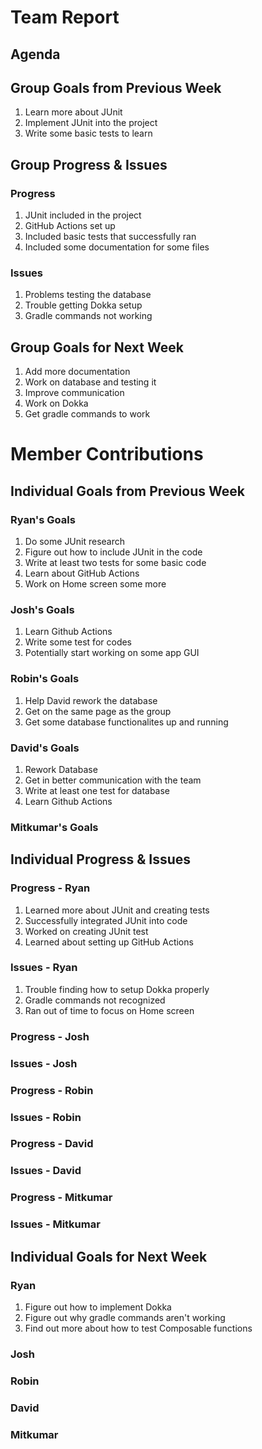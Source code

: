 # Team Report

## Agenda
## Group Goals from Previous Week
1. Learn more about JUnit
2. Implement JUnit into the project
3. Write some basic tests to learn

## Group Progress & Issues
### Progress
1. JUnit included in the project 
2. GitHub Actions set up
3. Included basic tests that successfully ran
4. Included some documentation for some files
### Issues
1. Problems testing the database
2. Trouble getting Dokka setup
3. Gradle commands not working
## Group Goals for Next Week
1. Add more documentation
2. Work on database and testing it
3. Improve communication
4. Work on Dokka
5. Get gradle commands to work
# Member Contributions

## Individual Goals from Previous Week
### Ryan's Goals
1. Do some JUnit research
2. Figure out how to include JUnit in the code
3. Write at least two tests for some basic code
4. Learn about GitHub Actions
5. Work on Home screen some more     
### Josh's Goals
1. Learn Github Actions
2. Write some test for codes
3. Potentially start working on some app GUI
### Robin's Goals
1. Help David rework the database
2. Get on the same page as the group
3. Get some database functionalites up and running
### David's Goals
1. Rework Database
2. Get in better communication with the team
3. Write at least one test for database
4. Learn Github Actions
### Mitkumar's Goals

## Individual Progress & Issues
### Progress - Ryan
1. Learned more about JUnit and creating tests
2. Successfully integrated JUnit into code
3. Worked on creating JUnit test
4. Learned about setting up GitHub Actions
### Issues - Ryan
1. Trouble finding how to setup Dokka properly
2. Gradle commands not recognized
3. Ran out of time to focus on Home screen
### Progress - Josh

### Issues - Josh
### Progress - Robin

### Issues - Robin

### Progress - David

### Issues - David

### Progress - Mitkumar
  
### Issues - Mitkumar
  
## Individual Goals for Next Week
### Ryan
1. Figure out how to implement Dokka
2. Figure out why gradle commands aren't working
3. Find out more about how to test Composable functions
### Josh

### Robin

### David
   
### Mitkumar
